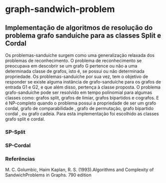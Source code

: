 # graph-sandwich-problem

## Implementação de algoritmos de resolução do problema grafo sanduíche para as classes Split e Cordal
Os problemas-sanduíche surgem como uma
generalização relaxada dos problemas de reconhecimento. O problema de reconhecimento
se preocupava em descobrir se um grafo G pertence ou não a uma
determinada classe de grafos, isto é, se possui ou não determinada
propriedade. Os problemas-sanduíche por sua vez, tem o objetivo de responder se existe alguma instância de grafo-sanduíche para os grafos de entrada G1 e G2, e que além disso, 
pertença à classe proposta. O problema grafo-sanduíche pode ser resolvido em tempo polinomial para algumas classes como: grafos split, grafos de limiar, grafos bipartidos e cografos.
E é NP-completo quando o problema possui a propriedade de ser um grafo cordal, grafo de comparabilidade , grafo de permutação, grafo bipartido cordal , ou grafo cadeia.
Para esta implementação foi escolhido as classes grafo split e cordal.


### SP-Split


### SP-Cordal



### Referências
M. C. Golumbic, Haim Kaplan, R. S. (1993).Algorithms and Complexity of SandwichProblems in Graphs. 790 edition

